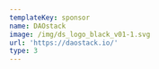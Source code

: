 ```yaml
---
templateKey: sponsor
name: DAOstack
image: /img/ds_logo_black_v01-1.svg
url: 'https://daostack.io/'
type: 3
---
```


